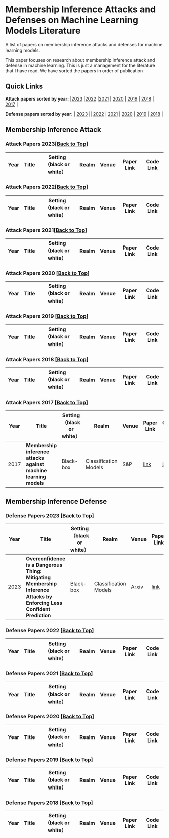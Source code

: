 # Membership Inference Attacks and Defenses on Machine Learning Models Literature


A list of papers on membership inference attacks and defenses for machine learning models.


This paper focuses on research about membership inference attack and defense in machine learning. This is just a management for the literature that I have read. We have sorted the papers in order of publication

## Quick Links
**Attack papers sorted by year:** |[2023](#attack-papers-2023) |[2022](#attack-papers-2022) |[2021](#attack-papers-2021) | [2020](#attack-papers-2020-back-to-top) | [2019](#attack-papers-2019-back-to-top) | [2018](#attack-papers-2018-back-to-top) | [2017](#attack-papers-2017-back-to-top) |

**Defense papers sorted by year:** | [2023](#defense-papers-2022-back-to-top) || [2022](#defense-papers-2022-back-to-top) | [2021](#defense-papers-2021-back-to-top) | [2020](#defense-papers-2020-back-to-top) | [2019](#defense-papers-2019-back-to-top) | [2018](#defense-papers-2018-back-to-top) |

## Membership Inference Attack
### Attack Papers 2023[[Back to Top](#membership-inference-attacks-and-defenses-on-machine-learning-models-literature)]
| Year   | Title |  Setting （black or white） | Realm  |   Venue  | Paper Link  | Code Link |
|-------|--------|--------|--------|-----------|------------|---------------|


### Attack Papers 2022[[Back to Top](#membership-inference-attacks-and-defenses-on-machine-learning-models-literature)]
| Year   | Title |  Setting （black or white） | Realm  |   Venue  | Paper Link  | Code Link |
|-------|--------|--------|--------|-----------|------------|---------------|


### Attack Papers 2021[[Back to Top](#membership-inference-attacks-and-defenses-on-machine-learning-models-literature)]
| Year   | Title |  Setting （black or white） | Realm  |   Venue  | Paper Link  | Code Link |
|-------|--------|--------|--------|-----------|------------|---------------| 

 
### Attack Papers 2020 [[Back to Top](#membership-inference-attacks-and-defenses-on-machine-learning-models-literature)]
| Year   | Title |  Setting （black or white） | Realm  |   Venue  | Paper Link  | Code Link |
|-------|--------|--------|--------|-----------|------------|---------------|




### Attack Papers 2019 [[Back to Top](#membership-inference-attacks-and-defenses-on-machine-learning-models-literature)]
| Year   | Title |  Setting （black or white） | Realm  |   Venue  | Paper Link  | Code Link |
|-------|--------|--------|--------|-----------|------------|---------------|


 
### Attack Papers 2018 [[Back to Top](#membership-inference-attacks-and-defenses-on-machine-learning-models-literature)]
| Year   | Title |  Setting （black or white） | Realm  |   Venue  | Paper Link  | Code Link |
|-------|--------|--------|--------|-----------|------------|---------------|


### Attack Papers 2017 [[Back to Top](#membership-inference-attacks-and-defenses-on-machine-learning-models-literature)]
| Year   | Title |  Setting （black or white） | Realm  |   Venue  | Paper Link  | Code Link |
|-------|--------|--------|--------|-----------|------------|---------------|
| 2017  | **Membership inference attacks against machine learning models** | Black-box | Classification Models | S&P | [link](https://ieeexplore.ieee.org/abstract/document/7958568?casa_token=YOmVjvUemFUAAAAA:gGeuARxnjASvh9gnPkijkLD7d7HD1VV1JZkooXtS6tb6LGfKqHgBbyoaI-0-X7kFeP-3bjUR2A) | [Link](https://github.com/csong27/membership-inference) |


## Membership Inference Defense
### Defense Papers 2023 [[Back to Top](#membership-inference-attacks-and-defenses-on-machine-learning-models-literature)]
| Year   | Title |  Setting （black or white） | Realm  |   Venue  | Paper Link  | Code Link |
|-------|--------|--------|--------|-----------|------------|---------------|
| 2023  | **Overconfidence is a Dangerous Thing: Mitigating Membership Inference Attacks by Enforcing Less Confident Prediction** | Black-box | Classification Models | Arxiv | [link](https://arxiv.org/abs/2307.01610) |  [Link](https://github.com/DependableSystemsLab/MIA_defense_HAMP) |

### Defense Papers 2022 [[Back to Top](#membership-inference-attacks-and-defenses-on-machine-learning-models-literature)]
| Year   | Title |  Setting （black or white） | Realm  |   Venue  | Paper Link  | Code Link |
|-------|--------|--------|--------|-----------|------------|---------------|



### Defense Papers 2021 [[Back to Top](#membership-inference-attacks-and-defenses-on-machine-learning-models-literature)]
| Year   | Title |  Setting （black or white） | Realm  |   Venue  | Paper Link  | Code Link |
|-------|--------|--------|--------|-----------|------------|---------------|


   
### Defense Papers 2020 [[Back to Top](#membership-inference-attacks-and-defenses-on-machine-learning-models-literature)]
| Year   | Title |  Setting （black or white） | Realm  |   Venue  | Paper Link  | Code Link |
|-------|--------|--------|--------|-----------|------------|---------------|




### Defense Papers 2019 [[Back to Top](#membership-inference-attacks-and-defenses-on-machine-learning-models-literature)]
| Year   | Title |  Setting （black or white） | Realm  |   Venue  | Paper Link  | Code Link |
|-------|--------|--------|--------|-----------|------------|---------------|




### Defense Papers 2018 [[Back to Top](#membership-inference-attacks-and-defenses-on-machine-learning-models-literature)]
| Year   | Title |  Setting （black or white） | Realm  |   Venue  | Paper Link  | Code Link |
|-------|--------|--------|--------|-----------|------------|---------------|


